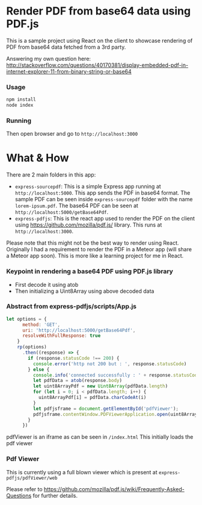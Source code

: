 # Render PDF from base64 data using PDF.js

This is a sample project using React on the client to showcase rendering of PDF from base64 data fetched from a 3rd party.

Answering my own question here: http://stackoverflow.com/questions/40170381/display-embedded-pdf-in-internet-explorer-11-from-binary-string-or-base64

### Usage

```sh
npm install
node index
```

### Running
Then open browser and go to `http://localhost:3000`

# What & How

There are 2 main folders in this app:
* `express-sourcepdf`: This is a simple Express app running at `http://localhost:5000`. This app sends the PDF in base64 format. The sample PDF can be seen inside `express-sourcepdf` folder with the name `lorem-ipsum.pdf`. The base64 PDF can be seen at `http://localhost:5000/getBase64Pdf`.
* `express-pdfjs`: This is the react app used to render the PDF on the client using https://github.com/mozilla/pdf.js/ library. This runs at `http://localhost:3000`.

Please note that this might not be the best way to render using React. Originally I had a requirement to render the PDF in a Meteor app (will share a Meteor app soon). This is more like a learning project for me in React.

### Keypoint in rendering a base64 PDF using PDF.js library 
* First decode it using atob
* Then initializing a Uint8Array using above decoded data

### Abstract from express-pdfjs/scripts/App.js
```javascript
let options = {
      method: 'GET',
      uri: 'http://localhost:5000/getBase64Pdf',
      resolveWithFullResponse: true
    }
    rp(options)
      .then((response) => {
        if (response.statusCode !== 200) {
          console.error('http not 200 but : ', response.statusCode)
        } else {
          console.info('connected successfully : ' + response.statusCode)
          let pdfData = atob(response.body)
          let uint8ArrayPdf = new Uint8Array(pdfData.length)
          for (let i = 0; i < pdfData.length; i++) {
            uint8ArrayPdf[i] = pdfData.charCodeAt(i)
          }
          let pdfjsframe = document.getElementById('pdfViewer');
          pdfjsframe.contentWindow.PDFViewerApplication.open(uint8ArrayPdf);
        }
      })
```

pdfViewer is an iframe as can be seen in `/index.html` This initially loads the pdf viewer

### Pdf Viewer
This is currently using a full blown viewer which is present at `express-pdfjs/pdfViewer/web` 

Please refer to https://github.com/mozilla/pdf.js/wiki/Frequently-Asked-Questions for further details.
